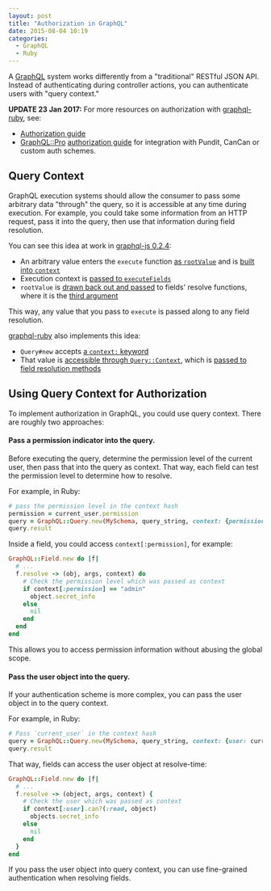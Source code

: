 ```yaml
---
layout: post
title: "Authorization in GraphQL"
date: 2015-08-04 10:19
categories:
  - GraphQL
  - Ruby
---
```


A [GraphQL](http://facebook.github.io/graphql/) system works differently from a "traditional" RESTful JSON API. Instead of authenticating during controller actions, you can authenticate users with "query context."

<!-- more -->

__UPDATE 23 Jan 2017:__ For more resources on authorization with [graphql-ruby](https://github.com/rmosolgo/graphql-ruby), see:

- [Authorization guide](http://rmosolgo.github.io/graphql-ruby/queries/authorization)
- [GraphQL::Pro](http://graphql.pro/) [authorization guide](http://rmosolgo.github.io/graphql-ruby/pro/authorization) for integration with Pundit, CanCan or custom auth schemes.

## Query Context

GraphQL execution systems should allow the consumer to pass some arbitrary data "through" the query, so it is accessible at any time during execution. For example, you could take some information from an HTTP request, pass it into the query, then use that information during field resolution.

You can see this idea at work in [graphql-js 0.2.4](https://github.com/graphql/graphql-js/tree/v0.2.4):

- An arbitrary value enters the `execute` function [as `rootValue`](https://github.com/graphql/graphql-js/blob/v0.2.4/src/execution/execute.js#L108) and is [built into `context`](https://github.com/graphql/graphql-js/blob/v0.2.4/src/execution/execute.js#L119)
- Execution context is [passed to `executeFields`](https://github.com/graphql/graphql-js/blob/v0.2.4/src/execution/execute.js#L203-L206)
- `rootValue` is [drawn back out and passed](https://github.com/graphql/graphql-js/blob/v0.2.4/src/execution/execute.js#L489) to fields' resolve functions, where it is the [third argument](https://github.com/graphql/graphql-js/blob/v0.2.4/src/execution/execute.js#L663)

This way, any value that you pass to `execute` is passed along to any field resolution.

[graphql-ruby](https://github.com/rmosolgo/graphql-ruby) also implements this idea:

- `Query#new` accepts [a `context:` keyword](https://github.com/rmosolgo/graphql-ruby/blob/adcf3c8ee83ba06232d71df1a2360bc985caf4d3/lib/graph_ql/query.rb#L15)
- That value is [accessible through `Query::Context`](https://github.com/rmosolgo/graphql-ruby/blob/adcf3c8ee83ba06232d71df1a2360bc985caf4d3/lib/graph_ql/query.rb#L74),
which is [passed to field resolution methods](https://github.com/rmosolgo/graphql-ruby/blob/adcf3c8ee83ba06232d71df1a2360bc985caf4d3/lib/graph_ql/field.rb#L54)

## Using Query Context for Authorization

To implement authorization in GraphQL, you could use query context.
There are roughly two approaches:

#### Pass a permission indicator into the query.

Before executing the query, determine the permission level of the current user, then pass that into the query as context. That way, each field can test the permission level to determine how to resolve.

For example, in Ruby:

```ruby
# pass the permission level in the context hash
permission = current_user.permission
query = GraphQL::Query.new(MySchema, query_string, context: {permission: permission})
query.result
```

Inside a field, you could access `context[:permission]`, for example:

```ruby
GraphQL::Field.new do |f|
  # ...
  f.resolve -> (obj, args, context) do
    # Check the permission level which was passed as context
    if context[:permission] == "admin"
      object.secret_info
    else
      nil
    end
  end
end
```

This allows you to access permission information without abusing the global scope.

#### Pass the user object into the query.

If your authentication scheme is more complex, you can pass the user object in to the query context.

For example, in Ruby:

```ruby
# Pass `current_user` in the context hash
query = GraphQL::Query.new(MySchema, query_string, context: {user: current_user})
query.result
```

That way, fields can access the user object at resolve-time:

```ruby
GraphQL::Field.new do |f|
  # ...
  f.resolve -> (object, args, context) {
    # Check the user which was passed as context
    if context[:user].can?(:read, object)
      objects.secret_info
    else
      nil
    end
  }
end
```

If you pass the user object into query context, you can use fine-grained authentication when resolving fields.
